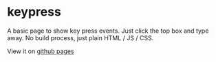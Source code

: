 # keypress

A basic page to show key press events. Just click the top box and type away. No build process, just plain HTML / JS / CSS.

View it on [github pages](https://metriccaution.github.io/web-snippets/keypress/)
